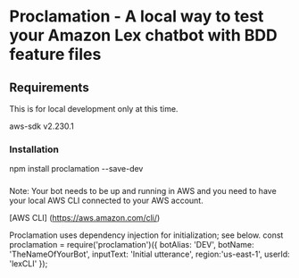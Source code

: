 # Proclamation - A local way to test your Amazon Lex chatbot with BDD feature files

## Requirements

This is for local development only at this time.

aws-sdk
v2.230.1

### Installation

npm install proclamation --save-dev

###

Note: Your bot needs to be up and running in AWS and you need to have your local AWS CLI connected to your AWS account.

[AWS CLI] (https://aws.amazon.com/cli/)

Proclamation uses dependency injection for initialization; see below.
    const proclamation = require('proclamation')({
        botAlias: 'DEV',
        botName: 'TheNameOfYourBot',
        inputText: 'Initial utterance',
        region:'us-east-1',
        userId: 'lexCLI'
    });